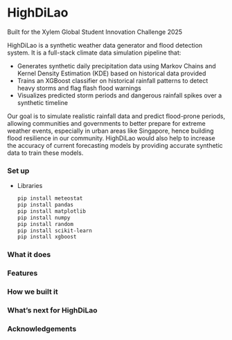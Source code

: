 # HighDiLao
Built for the Xylem Global Student Innovation Challenge 2025

HighDiLao is a synthetic weather data generator and flood detection system. It is a full-stack climate data simulation pipeline that:
* Generates synthetic daily precipitation data using Markov Chains and Kernel Density Estimation (KDE) based on historical data provided
* Trains an XGBoost classifier on historical rainfall patterns to detect heavy storms and flag flash flood warnings
* Visualizes predicted storm periods and dangerous rainfall spikes over a synthetic timeline

Our goal is to simulate realistic rainfall data and predict flood-prone periods, allowing communities and governments to better prepare for extreme weather events, especially in urban areas like Singapore, hence building flood resilience in our community. HighDiLao would also help to increase the accuracy of current forecasting models by providing accurate synthetic data to train these models.

### Set up
* Libraries
  ```sh
  pip install meteostat
  pip install pandas
  pip install matplotlib
  pip install numpy
  pip install random
  pip install scikit-learn
  pip install xgboost
  ```
### What it does

### Features

### How we built it

### What’s next for HighDiLao

### Acknowledgements


